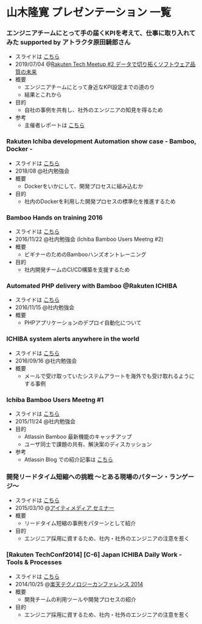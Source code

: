 # 山木隆寛 プレゼンテーション 一覧

### エンジニアチームにとって手の届くKPIを考えて、仕事に取り入れてみた supported by アトラクタ原田騎郎さん
- スライドは [こちら](https://www.slideshare.net/rakutentech/kpi-supported-by)
- 2019/07/04 @[Rakuten Tech Meetup #2 データで切り拓くソフトウェア品質の未来](https://rakuten.connpass.com/event/132590/)
- 概要
    - エンジニアチームにとって身近なKPI設定までの道のり
    - 結果とこれから
- 目的
    - 自社の事例を共有し、社外のエンジニアの知見を得るため
- 参考
    - 主催者レポートは [こちら](https://tech.rakuten.co.jp/news/tech-meetup2-report/)

### Rakuten Ichiba development Automation show case - Bamboo, Docker -
- スライドは [こちら](https://www.slideshare.net/rakutentech/rakuten-ichiba-development-automation-show-case-bamboo-docker)
- 2018/08 @社内勉強会
- 概要
    - Dockerをいかにして、開発プロセスに組み込むか
- 目的
    - 社内のDockerを利用した開発プロセスの標準化を推進するため

### Bamboo Hands on training 2016
- スライドは [こちら](https://www.slideshare.net/kashiwa22go/bamboo-hands-on-training-2016)
- 2016/11/22 @社内勉強会 (Ichiba Bamboo Users Meetng #2)
- 概要
    - ビギナーのためのBambooハンズオントレーニング
- 目的
    - 社内開発チームのCI/CD構築を支援するため

### Automated PHP delivery with Bamboo @Rakuten ICHIBA
- スライドは [こちら](https://www.slideshare.net/kashiwa22go/automated-php-delivery-with-bamboo-rakuten-ichiba)
- 2016/11/15 @社内勉強会
- 概要
    - PHPアプリケーションのデプロイ自動化について

### ICHIBA system alerts anywhere in the world
- スライドは [こちら](https://www.slideshare.net/kashiwa22go/ichiba-system-alerts-anywhere-in-the-world-66079987)
- 2016/09/16 @社内勉強会
- 概要
    - メールで受け取っていたシステムアラートを海外でも受け取れるようにする事例

### Ichiba Bamboo Users Meetng #1
- スライドは [こちら](https://www.slideshare.net/kashiwa22go/ichiba-bamboo-users-meetng-1)
- 2015/11/24 @社内勉強会
- 目的
    - Atlassin Bamboo 最新機能のキャッチアップ
    - ユーザ同士で課題の共有、解決案のディスカッション
- 参考
    - Atlassin Blog での紹介記事は [こちら](https://japan.blogs.atlassian.com/2015/12/i-am-a-speaker-report-vol-03/)

### 開発リードタイム短縮への挑戦 〜とある現場のパターン・ランゲージ〜
- スライドは [こちら](https://www.slideshare.net/kashiwa22go/20150310-it-studygroupjp)
- 2015/03/10 @[アイティメディア セミナー](https://itmedia.smartseminar.jp/public/seminar/view/687)
- 概要
    - リードタイム短縮の事例をパターンとして紹介
- 目的
    - エンジニア採用に資するため、社内・社外のエンジニアの注意を惹く

### [Rakuten TechConf2014] [C-6] Japan ICHIBA Daily Work - Tools & Processes
- スライドは [こちら](https://www.slideshare.net/rakutentech/c6-1-20141025techconferencermsj)
- 2014/10/25 @[楽天テクノロジーカンファレンス 2014](https://tech.rakuten.co.jp/rtc2014/)
- 概要
    - 開発チームの利用ツールや開発プロセスの紹介
- 目的
    - エンジニア採用に資するため、社内・社外のエンジニアの注意を惹く
